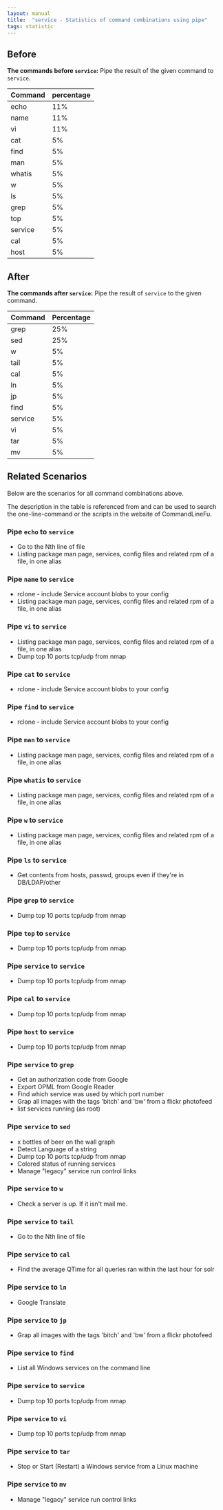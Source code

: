 ```yaml
---
layout: manual
title:  "service - Statistics of command combinations using pipe"
tags: statistic
---
```


## Before

__The commands before `service`:__ Pipe the result of the given command to `service`.

| Command | percentage |
|--------|--------|
| echo | 11% |
| name | 11% |
| vi | 11% |
| cat | 5% |
| find | 5% |
| man | 5% |
| whatis | 5% |
| w | 5% |
| ls | 5% |
| grep | 5% |
| top | 5% |
| service | 5% |
| cal | 5% |
| host | 5% |



## After

__The commands after `service`:__ Pipe the result of `service` to the given command.

| Command | Percentage | 
|-------|--------|
| grep | 25% |
| sed | 25% |
| w | 5% |
| tail | 5% |
| cal | 5% |
| ln | 5% |
| jp | 5% |
| find | 5% |
| service | 5% |
| vi | 5% |
| tar | 5% |
| mv | 5% |



## Related Scenarios

Below are the scenarios for all command combinations above.

The description in the table is referenced from and can be used to search the one-line-command or the scripts in the website of CommandLineFu.


### Pipe `echo` to `service`

- Go to the Nth line of file
- Listing package man page, services, config files and related rpm of a file, in one alias

            
### Pipe `name` to `service`

- rclone - include Service account blobs to your config
- Listing package man page, services, config files and related rpm of a file, in one alias

            
### Pipe `vi` to `service`

- Listing package man page, services, config files and related rpm of a file, in one alias
- Dump top 10 ports tcp/udp from nmap

            
### Pipe `cat` to `service`

- rclone - include Service account blobs to your config

            
### Pipe `find` to `service`

- rclone - include Service account blobs to your config

            
### Pipe `man` to `service`

- Listing package man page, services, config files and related rpm of a file, in one alias

            
### Pipe `whatis` to `service`

- Listing package man page, services, config files and related rpm of a file, in one alias

            
### Pipe `w` to `service`

- Listing package man page, services, config files and related rpm of a file, in one alias

            
### Pipe `ls` to `service`

- Get contents from hosts, passwd, groups even if they're in DB/LDAP/other

            
### Pipe `grep` to `service`

- Dump top 10 ports tcp/udp from nmap

            
### Pipe `top` to `service`

- Dump top 10 ports tcp/udp from nmap

            
### Pipe `service` to `service`

- Dump top 10 ports tcp/udp from nmap

            
### Pipe `cal` to `service`

- Dump top 10 ports tcp/udp from nmap

            
### Pipe `host` to `service`

- Dump top 10 ports tcp/udp from nmap

            


### Pipe `service` to `grep`

- Get an authorization code from Google
- Export OPML from Google Reader
- Find which service was used by which port number
- Grap all images with the tags 'bitch' and 'bw'  from a flickr photofeed
- list services running (as root)

            
### Pipe `service` to `sed`

- x bottles of beer on the wall graph
- Detect Language of a string
- Dump top 10 ports tcp/udp from nmap
- Colored status of running services
- Manage "legacy" service run control links

            
### Pipe `service` to `w`

- Check a server is up. If it isn't mail me.

            
### Pipe `service` to `tail`

- Go to the Nth line of file

            
### Pipe `service` to `cal`

- Find the average QTime for all queries ran within the last hour for solr

            
### Pipe `service` to `ln`

- Google Translate

            
### Pipe `service` to `jp`

- Grap all images with the tags 'bitch' and 'bw'  from a flickr photofeed

            
### Pipe `service` to `find`

- List all Windows services on the command line

            
### Pipe `service` to `service`

- Dump top 10 ports tcp/udp from nmap

            
### Pipe `service` to `vi`

- Dump top 10 ports tcp/udp from nmap

            
### Pipe `service` to `tar`

- Stop or Start (Restart) a Windows service from a Linux machine

            
### Pipe `service` to `mv`

- Manage "legacy" service run control links

            
